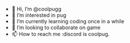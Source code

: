 - 👋 Hi, I’m @coolpugg
- 👀 I’m interested in pug
- 🌱 I’m currently learning coding once in a while
- 💞️ I’m looking to collaborate on game
- 📫 How to reach me :discord is coolpug.
